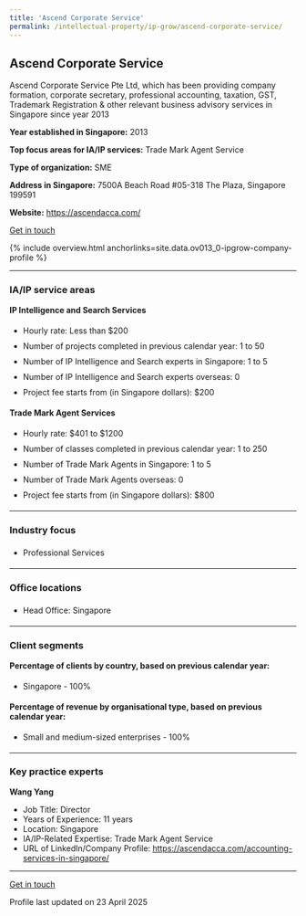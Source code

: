 ```yaml
---
title: 'Ascend Corporate Service'
permalink: /intellectual-property/ip-grow/ascend-corporate-service/
---
```


## Ascend Corporate Service

Ascend Corporate Service Pte Ltd, which has been providing company formation, corporate secretary, professional accounting, taxation, GST, Trademark Registration & other relevant business advisory services in Singapore since year 2013

<b>Year established in Singapore:</b> 2013

<b>Top focus areas for IA/IP services:</b> Trade Mark Agent Service

<b>Type of organization:</b> SME

<b>Address in Singapore:</b> 7500A Beach Road #05-318 The Plaza,  Singapore 199591

<b>Website:</b> <a href='https://ascendacca.com/'>https://ascendacca.com/</a>

<a class='btn' href='https://form.gov.sg/67cfa72e109ae4fde9368cd0' target='_blank' rel='noopener'>Get in touch</a>

{% include overview.html anchorlinks=site.data.ov013_0-ipgrow-company-profile %}

---
<a name='ip-related-service-areas'></a>
### IA/IP service areas

**IP Intelligence and Search Services**

<ul>
<li style='line-height: 27px; margin: 0px 0px !important'>Hourly rate:  Less than $200</li>
<li style='line-height: 27px; margin: 0px 0px !important'>Number of projects completed in previous calendar year: 1 to 50</li>
<li style='line-height: 27px; margin: 0px 0px !important'>Number of IP Intelligence and Search experts in Singapore: 1 to 5</li>
<li style='line-height: 27px; margin: 0px 0px !important'>Number of IP Intelligence and Search experts overseas: 0</li>
<li style='line-height: 27px; margin: 0px 0px !important'>Project fee starts from (in Singapore dollars):  $200</li>
</ul>

**Trade Mark Agent Services**

<ul>
<li style='line-height: 27px; margin: 0px 0px !important'>Hourly rate:  $401 to $1200</li>
<li style='line-height: 27px; margin: 0px 0px !important'>Number of classes completed in previous calendar year: 1 to 250</li>
<li style='line-height: 27px; margin: 0px 0px !important'>Number of Trade Mark Agents in Singapore: 1 to 5</li>
<li style='line-height: 27px; margin: 0px 0px !important'>Number of Trade Mark Agents overseas: 0</li>
<li style='line-height: 27px; margin: 0px 0px !important'>Project fee starts from (in Singapore dollars):  $800</li>
</ul>

---
<a name='industry-focus'></a>
### Industry focus

<ul><li style='line-height: 27px; margin: 0px 0px !important'> Professional Services</li></ul>

---
<a name='office-locations'></a>
### Office locations

<ul><li style='line-height: 27px; margin: 0px 0px !important'> Head Office: Singapore</li></ul>

---
<a name='client-segments'></a>
### Client segments

**Percentage of clients by country, based on previous calendar year:**

<ul><li style='line-height: 27px; margin: 0px 0px !important'> Singapore - 100%</li></ul>

**Percentage of revenue by organisational type, based on previous calendar year:**

<ul><li style='line-height: 27px; margin: 0px 0px !important'> Small and medium-sized enterprises - 100%</li></ul>

---
<a name='key-practice-experts'></a>
### Key practice experts

**Wang Yang**

- Job Title: Director
- Years of Experience: 11 years
- Location: Singapore
- IA/IP-Related Expertise: Trade Mark Agent Service
- URL of LinkedIn/Company Profile: <a href="https://ascendacca.com/accounting-services-in-singapore/" target="_blank" rel="noopener">https://ascendacca.com/accounting-services-in-singapore/</a>

---
<p>
<a class='btn' href='https://form.gov.sg/67cfa72e109ae4fde9368cd0' target='_blank' rel='noopener'>Get in touch</a>
</p>
Profile last updated on 23 April 2025
